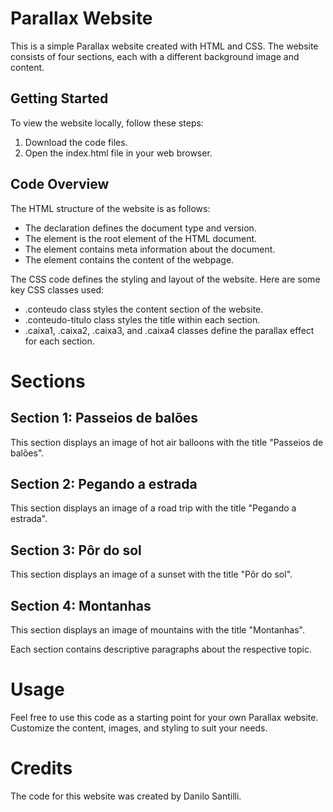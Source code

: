 # Parallax Website
This is a simple Parallax website created with HTML and CSS. The website consists of four sections, each with a different background image and content.

## Getting Started
To view the website locally, follow these steps:

1. Download the code files.
2. Open the index.html file in your web browser.

## Code Overview
The HTML structure of the website is as follows:

- The <!DOCTYPE html> declaration defines the document type and version.
- The <html> element is the root element of the HTML document.
- The <head> element contains meta information about the document.
- The <body> element contains the content of the webpage.

The CSS code defines the styling and layout of the website. Here are some key CSS classes used:

- .conteudo class styles the content section of the website.
- .conteudo-titulo class styles the title within each section.
- .caixa1, .caixa2, .caixa3, and .caixa4 classes define the parallax effect for each section.

# Sections
## Section 1: Passeios de balões
This section displays an image of hot air balloons with the title "Passeios de balões".

## Section 2: Pegando a estrada
This section displays an image of a road trip with the title "Pegando a estrada".

## Section 3: Pôr do sol
This section displays an image of a sunset with the title "Pôr do sol".

## Section 4: Montanhas
This section displays an image of mountains with the title "Montanhas".

Each section contains descriptive paragraphs about the respective topic.

# Usage
Feel free to use this code as a starting point for your own Parallax website. Customize the content, images, and styling to suit your needs.

# Credits
The code for this website was created by Danilo Santilli.

